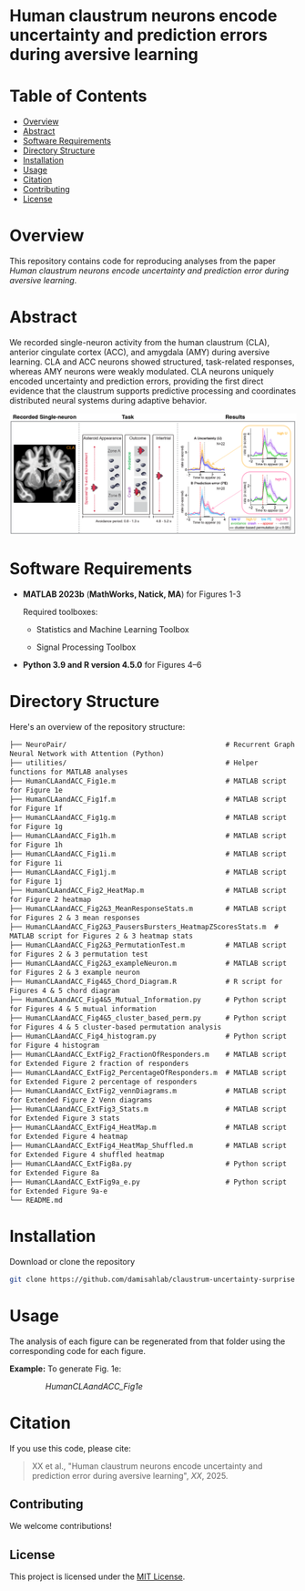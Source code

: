 # Human claustrum neurons encode uncertainty and prediction errors during aversive learning

# Table of Contents

- [Overview](#Overview)
- [Abstract](#Abstract)  
- [Software Requirements](#Software-Requirements)
- [Directory Structure](#Directory-Structure)
- [Installation](#Installation)
- [Usage](#Usage)
- [Citation](#Citation)
- [Contributing](#Contributing)
- [License](#License)

# Overview

This repository contains code for reproducing analyses from the paper *Human claustrum neurons encode uncertainty and prediction error during aversive learning*. 

# Abstract

We recorded single-neuron activity from the human claustrum (CLA), anterior cingulate cortex (ACC), and amygdala (AMY) during aversive learning. CLA and ACC neurons showed structured, task-related responses, whereas AMY neurons were weakly modulated. CLA neurons uniquely encoded uncertainty and prediction errors, providing the first direct evidence that the claustrum supports predictive processing and coordinates distributed neural systems during adaptive behavior.

![](cla_uncertainty_pe.png)

# Software Requirements

- **MATLAB 2023b** (**MathWorks, Natick, MA**) for Figures 1-3
  
  Required toolboxes:
  
  - Statistics and Machine Learning Toolbox
  
  - Signal Processing Toolbox

- **Python 3.9 and R version 4.5.0** for Figures 4–6

# Directory Structure

Here's an overview of the repository structure:

```
├── NeuroPair/                                       # Recurrent Graph Neural Network with Attention (Python)
├── utilities/                                       # Helper functions for MATLAB analyses
├── HumanCLAandACC_Fig1e.m                           # MATLAB script for Figure 1e
├── HumanCLAandACC_Fig1f.m                           # MATLAB script for Figure 1f
├── HumanCLAandACC_Fig1g.m                           # MATLAB script for Figure 1g
├── HumanCLAandACC_Fig1h.m                           # MATLAB script for Figure 1h
├── HumanCLAandACC_Fig1i.m                           # MATLAB script for Figure 1i
├── HumanCLAandACC_Fig1j.m                           # MATLAB script for Figure 1j
├── HumanCLAandACC_Fig2_HeatMap.m                    # MATLAB script for Figure 2 heatmap
├── HumanCLAandACC_Fig2&3_MeanResponseStats.m        # MATLAB script for Figures 2 & 3 mean responses
├── HumanCLAandACC_Fig2&3_PausersBursters_HeatmapZScoresStats.m  # MATLAB script for Figures 2 & 3 heatmap stats
├── HumanCLAandACC_Fig2&3_PermutationTest.m          # MATLAB script for Figures 2 & 3 permutation test
├── HumanCLAandACC_Fig2&3_exampleNeuron.m            # MATLAB script for Figures 2 & 3 example neuron
├── HumanCLAandACC_Fig4&5_Chord_Diagram.R            # R script for Figures 4 & 5 chord diagram
├── HumanCLAandACC_Fig4&5_Mutual_Information.py      # Python script for Figures 4 & 5 mutual information
├── HumanCLAandACC_Fig4&5_cluster_based_perm.py      # Python script for Figures 4 & 5 cluster-based permutation analysis
├── HumanCLAandACC_Fig4_histogram.py                 # Python script for Figure 4 histogram
├── HumanCLAandACC_ExtFig2_FractionOfResponders.m    # MATLAB script for Extended Figure 2 fraction of responders
├── HumanCLAandACC_ExtFig2_PercentageOfResponders.m  # MATLAB script for Extended Figure 2 percentage of responders
├── HumanCLAandACC_ExtFig2_vennDiagrams.m            # MATLAB script for Extended Figure 2 Venn diagrams
├── HumanCLAandACC_ExtFig3_Stats.m                   # MATLAB script for Extended Figure 3 stats
├── HumanCLAandACC_ExtFig4_HeatMap.m                 # MATLAB script for Extended Figure 4 heatmap
├── HumanCLAandACC_ExtFig4_HeatMap_Shuffled.m        # MATLAB script for Extended Figure 4 shuffled heatmap
├── HumanCLAandACC_ExtFig8a.py                       # Python script for Extended Figure 8a
├── HumanCLAandACC_ExtFig9a_e.py                     # Python script for Extended Figure 9a-e
└── README.md                                        
```

# Installation

Download or clone the repository

```bash
git clone https://github.com/damisahlab/claustrum-uncertainty-surprise
```

# Usage

The analysis of each figure can be regenerated from that folder using the corresponding code for each figure. 

**Example:** To generate Fig. 1e:

                *HumanCLAandACC_Fig1e*

# Citation

If you use this code, please cite:

> XX et al., "Human claustrum neurons encode uncertainty and prediction error during aversive learning", *XX*, 2025.

## Contributing

We welcome contributions!

## License

This project is licensed under the [MIT License](LICENSE).
